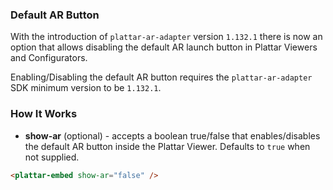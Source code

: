 ### Default AR Button

With the introduction of `plattar-ar-adapter` version `1.132.1` there is now an option that allows disabling the default AR launch button in Plattar Viewers and Configurators.

Enabling/Disabling the default AR button requires the `plattar-ar-adapter` SDK minimum version to be `1.132.1`.

### How It Works

- **show-ar** (optional) - accepts a boolean true/false that enables/disables the default AR button inside the Plattar Viewer. Defaults to `true` when not supplied.

```html
<plattar-embed show-ar="false" />
```